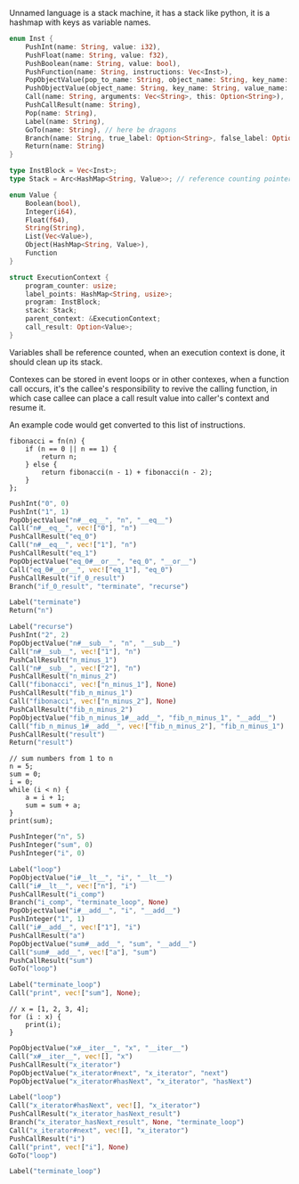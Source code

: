 Unnamed language is a stack machine, it has a stack like python, it is a hashmap with keys as variable names.

```rust
enum Inst {
    PushInt(name: String, value: i32),
    PushFloat(name: String, value: f32),
    PushBoolean(name: String, value: bool),
    PushFunction(name: String, instructions: Vec<Inst>),
    PopObjectValue(pop_to_name: String, object_name: String, key_name: String),
    PushObjectValue(object_name: String, key_name: String, value_name: String),
    Call(name: String, arguments: Vec<String>, this: Option<String>),
    PushCallResult(name: String),
    Pop(name: String),
    Label(name: String),
    GoTo(name: String), // here be dragons
    Branch(name: String, true_label: Option<String>, false_label: Option<String>),
    Return(name: String)
}
```

```rust
type InstBlock = Vec<Inst>;
type Stack = Arc<HashMap<String, Value>>; // reference counting pointer to a hash map

enum Value {
    Boolean(bool),
    Integer(i64),
    Float(f64),
    String(String),
    List(Vec<Value>),
    Object(HashMap<String, Value>),
    Function
}

struct ExecutionContext {
    program_counter: usize;
    label_points: HashMap<String, usize>;
    program: InstBlock;
    stack: Stack;
    parent_context: &ExecutionContext;
    call_result: Option<Value>;
}

```

Variables shall be reference counted, when an execution context is done, it should clean up its stack.

Contexes can be stored in event loops or in other contexes, when a function call occurs, it's the callee's responsibility to revive the calling function, in which case callee can place a call result value into caller's context and resume it.

An example code would get converted to this list of instructions.
```
fibonacci = fn(n) {
    if (n == 0 || n == 1) {
        return n;
    } else {
        return fibonacci(n - 1) + fibonacci(n - 2);
    }
};
```

```rust
PushInt("0", 0)
PushInt("1", 1)
PopObjectValue("n#__eq__", "n", "__eq__")
Call("n#__eq__", vec!["0"], "n")
PushCallResult("eq_0")
Call("n#__eq__", vec!["1"], "n")
PushCallResult("eq_1")
PopObjectValue("eq_0#__or__", "eq_0", "__or__")
Call("eq_0#__or__", vec!["eq_1"], "eq_0")
PushCallResult("if_0_result")
Branch("if_0_result", "terminate", "recurse")

Label("terminate")
Return("n")

Label("recurse")
PushInt("2", 2)
PopObjectValue("n#__sub__", "n", "__sub__")
Call("n#__sub__", vec!["1"], "n")
PushCallResult("n_minus_1")
Call("n#__sub__", vec!["2"], "n")
PushCallResult("n_minus_2")
Call("fibonacci", vec!["n_minus_1"], None)
PushCallResult("fib_n_minus_1")
Call("fibonacci", vec!["n_minus_2"], None)
PushCallResult("fib_n_minus_2")
PopObjectValue("fib_n_minus_1#__add__", "fib_n_minus_1", "__add__")
Call("fib_n_minus_1#__add__", vec!["fib_n_minus_2"], "fib_n_minus_1")
PushCallResult("result")
Return("result")
```

```
// sum numbers from 1 to n
n = 5;
sum = 0;
i = 0;
while (i < n) {
    a = i + 1;
    sum = sum + a;
}
print(sum);
```

```rust
PushInteger("n", 5)
PushInteger("sum", 0)
PushInteger("i", 0)

Label("loop")
PopObjectValue("i#__lt__", "i", "__lt__")
Call("i#__lt__", vec!["n"], "i")
PushCallResult("i_comp")
Branch("i_comp", "terminate_loop", None)
PopObjectValue("i#__add__", "i", "__add__")
PushInteger("1", 1)
Call("i#__add__", vec!["1"], "i")
PushCallResult("a")
PopObjectValue("sum#__add__", "sum", "__add__")
Call("sum#__add__", vec!["a"], "sum")
PushCallResult("sum")
GoTo("loop")

Label("terminate_loop")
Call("print", vec!["sum"], None);
```

```
// x = [1, 2, 3, 4];
for (i : x) {
    print(i);
}
```

```rust
PopObjectValue("x#__iter__", "x", "__iter__")
Call("x#__iter__", vec![], "x")
PushCallResult("x_iterator")
PopObjectValue("x_iterator#next", "x_iterator", "next")
PopObjectValue("x_iterator#hasNext", "x_iterator", "hasNext")

Label("loop")
Call("x_iterator#hasNext", vec![], "x_iterator")
PushCallResult("x_iterator_hasNext_result")
Branch("x_iterator_hasNext_result", None, "terminate_loop")
Call("x_iterator#next", vec![], "x_iterator")
PushCallResult("i")
Call("print", vec!["i"], None)
GoTo("loop")

Label("terminate_loop")
